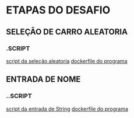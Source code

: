 # ETAPAS DO DESAFIO

## SELEÇÃO DE CARRO ALEATORIA

### .SCRIPT
  
  [script da seleção aleatoria](/Sprint%204/Desafio/carguru/carguru.py)
  [dockerfile do programa](/Sprint%204/Desafio/carguru/Dockerfile)

## ENTRADA DE NOME

### ..SCRIPT

[script da entrada de String](/Sprint%204/Desafio/mask/mask.py)
[dockerfile do programa](/Sprint%204/Desafio/mask/Dockerfile)
